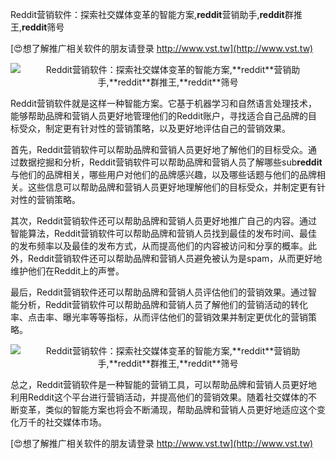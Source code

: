 Reddit营销软件：探索社交媒体变革的智能方案,**reddit**营销助手,**reddit**群推王,**reddit**筛号

[😍想了解推广相关软件的朋友请登录 http://www.vst.tw](http://www.vst.tw)

 <center><img src="https://vst.tw/MP4/tuiguang/png/4.png" alt="Reddit营销软件：探索社交媒体变革的智能方案,**reddit**营销助手,**reddit**群推王,**reddit**筛号"></center>

Reddit营销软件就是这样一种智能方案。它基于机器学习和自然语言处理技术，能够帮助品牌和营销人员更好地管理他们的Reddit账户，寻找适合自己品牌的目标受众，制定更有针对性的营销策略，以及更好地评估自己的营销效果。

首先，Reddit营销软件可以帮助品牌和营销人员更好地了解他们的目标受众。通过数据挖掘和分析，Reddit营销软件可以帮助品牌和营销人员了解哪些sub**reddit**与他们的品牌相关，哪些用户对他们的品牌感兴趣，以及哪些话题与他们的品牌相关。这些信息可以帮助品牌和营销人员更好地理解他们的目标受众，并制定更有针对性的营销策略。

其次，Reddit营销软件还可以帮助品牌和营销人员更好地推广自己的内容。通过智能算法，Reddit营销软件可以帮助品牌和营销人员找到最佳的发布时间、最佳的发布频率以及最佳的发布方式，从而提高他们的内容被访问和分享的概率。此外，Reddit营销软件还可以帮助品牌和营销人员避免被认为是spam，从而更好地维护他们在Reddit上的声誉。

最后，Reddit营销软件还可以帮助品牌和营销人员评估他们的营销效果。通过智能分析，Reddit营销软件可以帮助品牌和营销人员了解他们的营销活动的转化率、点击率、曝光率等等指标，从而评估他们的营销效果并制定更优化的营销策略。

 <center><img src="https://vst.tw/MP4/tuiguang/png/3.png" alt="Reddit营销软件：探索社交媒体变革的智能方案,**reddit**营销助手,**reddit**群推王,**reddit**筛号"></center>

总之，Reddit营销软件是一种智能的营销工具，可以帮助品牌和营销人员更好地利用Reddit这个平台进行营销活动，并提高他们的营销效果。随着社交媒体的不断变革，类似的智能方案也将会不断涌现，帮助品牌和营销人员更好地适应这个变化万千的社交媒体市场。

[😍想了解推广相关软件的朋友请登录 http://www.vst.tw](http://www.vst.tw)



